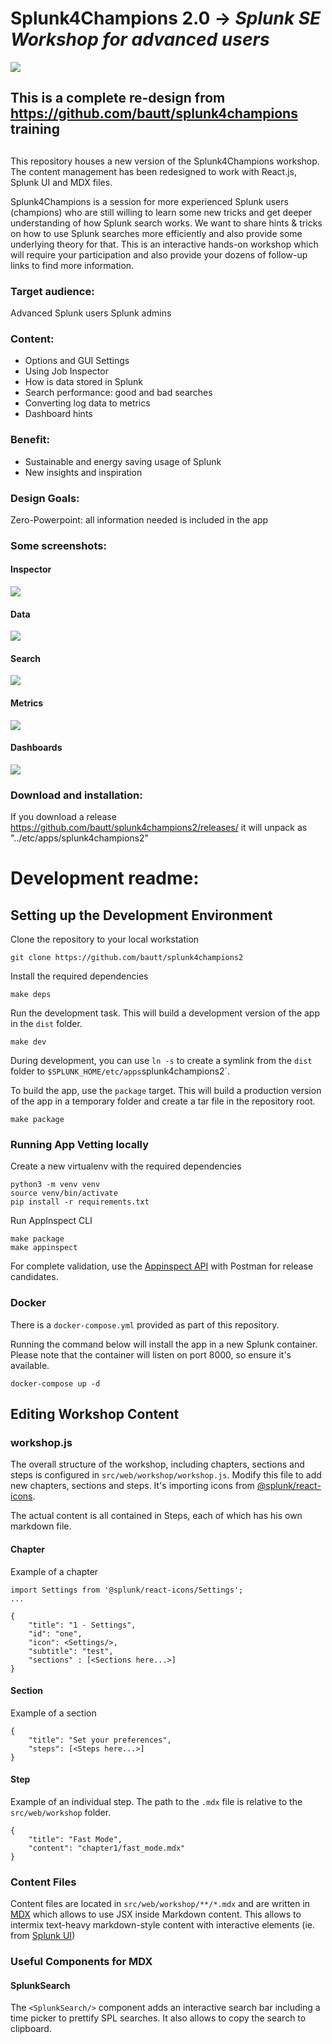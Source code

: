 # Splunk4Champions 2.0 -> _Splunk SE Workshop for advanced users_
![](https://github.com/bautt/splunk4champions2/blob/main/src/package/appserver/static/images/icon_champion.png)

## This is a complete re-design from https://github.com/bautt/splunk4champions training 
## 
This repository houses a new version of the Splunk4Champions workshop. The content management has been redesigned to work with React.js, Splunk UI and MDX files.

Splunk4Champions is  a session for more experienced Splunk users (champions) who are still willing to learn some new tricks and get deeper understanding of how Splunk search works.
We want to share hints & tricks on how to use Splunk searches more efficiently and also provide some underlying theory for that. This is an interactive hands-on workshop which will require your participation and also provide your dozens of follow-up links to find more information. 

### Target audience: 
Advanced Splunk users 
Splunk admins

### Content:
- Options and GUI Settings
- Using Job Inspector
- How is data stored in Splunk
- Search performance: good and bad searches
- Converting log data to metrics
- Dashboard hints



### Benefit:
- Sustainable and energy saving usage of Splunk
- New insights and inspiration

### Design Goals: 
Zero-Powerpoint: all information needed is included in the app

### Some screenshots:

#### Inspector
![](https://github.com/bautt/splunk4champions2/blob/main/src/package/appserver/static/images/inspector.png)
#### Data
![](https://github.com/bautt/splunk4champions2/blob/main/src/package/appserver/static/images/data.png)
#### Search
![](https://github.com/bautt/splunk4champions2/blob/main/src/package/appserver/static/images/search.png)
#### Metrics
![](https://github.com/bautt/splunk4champions2/blob/main/src/package/appserver/static/images/metrics.png)
#### Dashboards
![](https://github.com/bautt/splunk4champions2/blob/main/src/package/appserver/static/images/dashboards.png)


### Download and installation:
If you download a release https://github.com/bautt/splunk4champions2/releases/ it will unpack as "../etc/apps/splunk4champions2"


# Development readme:
## Setting up the Development Environment

Clone the repository to your local workstation
```
git clone https://github.com/bautt/splunk4champions2
```

Install the required dependencies
```
make deps
```

Run the development task. This will build a development version of the app in the `dist` folder.
```
make dev
```

During development, you can use `ln -s` to create a symlink from the `dist` folder to `$SPLUNK_HOME/etc/apps`splunk4champions2`.

To build the app, use the `package` target. This will build a production version of the app in a temporary folder and create a tar file in the repository root.
```
make package
```

### Running App Vetting locally

Create a new virtualenv with the required dependencies
```
python3 -m venv venv
source venv/bin/activate
pip install -r requirements.txt
```

Run AppInspect CLI
```
make package
make appinspect
```

For complete validation, use the [Appinspect API](https://dev.splunk.com/enterprise/docs/developapps/testvalidate/appinspect/useappinspectapi/) with Postman for release candidates.

### Docker

There is a `docker-compose.yml` provided as part of this repository.

Running the command below will install the app in a new Splunk container. Please note that the container will listen on port 8000, so ensure it's available.
```
docker-compose up -d
```

## Editing Workshop Content

### workshop.js

The overall structure of the workshop, including chapters, sections and steps is configured in `src/web/workshop/workshop.js`.
Modify this file to add new chapters, sections and steps. It's importing icons from [@splunk/react-icons](https://splunkui.splunk.com/Packages/react-icons/Usage).

The actual content is all contained in Steps, each of which has his own markdown file.

#### Chapter

Example of a chapter
```
import Settings from '@splunk/react-icons/Settings';
...

{
    "title": "1 - Settings",
    "id": "one",
    "icon": <Settings/>,
    "subtitle": "test",
    "sections" : [<Sections here...>]
}
```

#### Section

Example of a section
```
{
    "title": "Set your preferences",
    "steps": [<Steps here...>]
}
```

#### Step

Example of an individual step. The path to the `.mdx` file is relative to the `src/web/workshop` folder.
```
{
    "title": "Fast Mode",
    "content": "chapter1/fast_mode.mdx"
}
```

### Content Files

Content files are located in `src/web/workshop/**/*.mdx` and are written in [MDX](https://mdxjs.com/docs/using-mdx/) which allows to use JSX inside Markdown content.
This allows to intermix text-heavy markdown-style content with interactive elements (ie. from [Splunk UI](https://splunkui.splunk.com/))

### Useful Components for MDX

#### SplunkSearch

The `<SplunkSearch/>` component adds an interactive search bar including a time picker to prettify SPL searches. It also allows to copy the search to clipboard. 
